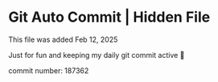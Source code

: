 # Git Auto Commit | Hidden File

This file was added Feb 12, 2025

Just for fun and keeping my daily git commit active 🤪

commit number: 187362

